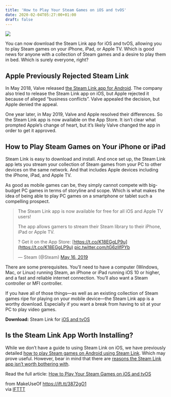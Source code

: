 ```yaml
---
title: 'How to Play Your Steam Games on iOS and tvOS'
date: 2020-02-04T05:27:00+01:00
draft: false
---
```


![](https://static.makeuseof.com/wp-content/uploads/2019/05/valve-steam-link-app-iphone.jpg)

You can now download the Steam Link app for iOS and tvOS, allowing you to play Steam games on your iPhone, iPad, or Apple TV. Which is good news for anyone with a collection of Steam games and a desire to play them in bed. Which is surely everyone, right?

Apple Previously Rejected Steam Link
------------------------------------

In May 2018, Valve released [the Steam Link app for Android](https://play.google.com/store/apps/details?id=com.valvesoftware.steamlink). The company also tried to release the Steam Link app on iOS, but Apple rejected it because of alleged “business conflicts”. Valve appealed the decision, but Apple denied the appeal.

One year later, in May 2019, Valve and Apple resolved their differences. So the Steam Link app is now available on the App Store. It isn’t clear what prompted Apple’s change of heart, but it’s likely Valve changed the app in order to get it approved.

How to Play Steam Games on Your iPhone or iPad
----------------------------------------------

Steam Link is easy to download and install. And once set up, the Steam Link app lets you stream your collection of Steam games from your PC to other devices on the same network. And that includes Apple devices including the iPhone, iPad, and Apple TV.

As good as mobile games can be, they simply cannot compete with big-budget PC games in terms of storyline and scope. Which is what makes the idea of being able to play PC games on a smartphone or tablet such a compelling prospect.

> The Steam Link app is now available for free for all iOS and Apple TV users!
> 
> The app allows gamers to stream their Steam library to their iPhone, iPad or Apple TV.
> 
> ? Get it on the App Store: [https://t.co/K18EGgLP9u](https://t.co/K18EGgLP9u) [pic.twitter.com/tG6zIlfPYb](https://t.co/tG6zIlfPYb)
> 
> — Steam (@Steam) [May 16, 2019](https://twitter.com/Steam/status/1128818992582234112?ref_src=twsrc%5Etfw)

There are some prerequisites. You’ll need to have a computer (Windows, Mac, or Linux) running Steam, an iPhone or iPad running iOS 10 or higher, and a fast and reliable internet connection. You’ll also want a Steam controller or MFI controller.

If you have all of those things—as well as an existing collection of Steam games ripe for playing on your mobile device—the Steam Link app is a worthy download. Especially if you want a break from having to sit at your PC to play video games.

**Download:** Steam Link for [iOS and tvOS](https://itunes.apple.com/us/app/steam-link/id1246969117)

Is the Steam Link App Worth Installing?
---------------------------------------

While we don’t have a guide to using Steam Link on iOS, we have previously detailed [how to play Steam games on Android using Steam Link](//www.makeuseof.com/tag/steam-link-android/). Which may prove useful. However, bear in mind that there are [reasons the Steam Link app isn’t worth bothering with](//www.makeuseof.com/tag/steam-link-android-cons/).

Read the full article: [How to Play Your Steam Games on iOS and tvOS](https://www.makeuseof.com/tag/play-steam-games-on-ios/)

  
  
from MakeUseOf https://ift.tt/3872gO1  
via [IFTTT](https://ifttt.com/?ref=da&site=blogger)